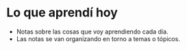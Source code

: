 # Lo que aprendí hoy

- Notas sobre las cosas que voy aprendiendo cada día.
- Las notas se van organizando en torno a temas o tópicos.
